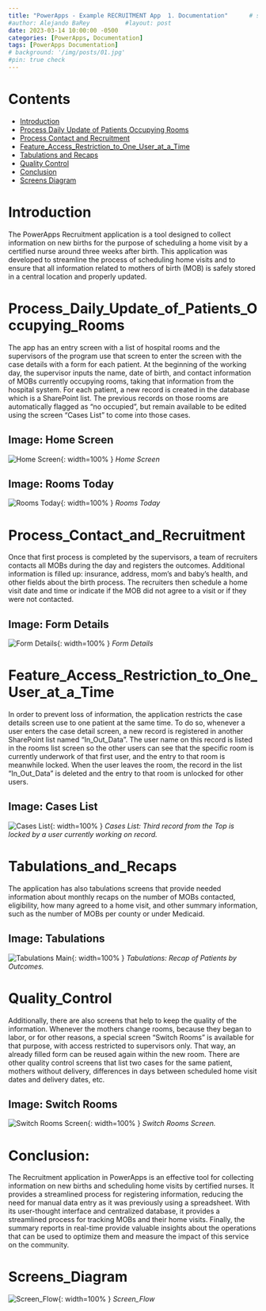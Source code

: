 ```yaml
---
title: "PowerApps - Example RECRUITMENT App  1. Documentation"      # subtitle: "Description of R Scripts for data processing."
#author: Alejando BaRey          #layout: post
date: 2023-03-14 10:00:00 -0500
categories: [PowerApps, Documentation]
tags: [PowerApps Documentation]
# background: '/img/posts/01.jpg'
#pin: true check
---
```


Contents
========

* [Introduction](#Introduction)
* [Process Daily Update of Patients Occupying Rooms](#process_Daily_Update_of_Patients_Occupying_Rooms)
* [Process Contact and Recruitment](#Process_Contact_and_Recruitment)
* [Feature_Access_Restriction_to_One_User_at_a_Time](#Feature_Access_Restriction_to_One_User_at_a_Time)
* [Tabulations and Recaps](#Tabulations_and_Recaps)
* [Quality Control](#Quality_Control)
* [Conclusion](#Conclusion)
* [Screens Diagram](#Screens_Diagram)


# Introduction

The PowerApps Recruitment application is a tool designed to collect information on new births for the purpose of scheduling a home visit by a certified nurse around three weeks after birth. This application was developed to streamline the process of scheduling home visits and to ensure that all information related to mothers of birth (MOB) is safely stored in a central location and properly updated.

# Process_Daily_Update_of_Patients_Occupying_Rooms

The app has an entry screen with a list of hospital rooms and the supervisors of the program use that screen to enter the screen with the case details with a form for each patient. At the beginning of the working day, the supervisor inputs the name, date of birth, and contact information of MOBs currently occupying rooms, taking that information from the hospital system. For each patient, a new record is created in the database which is a SharePoint list. The previous records on those rooms are automatically flagged as “no occupied”, but remain available to be edited using the screen “Cases List” to come into those cases.

## Image: Home Screen
![Home Screen](/images/PowerApp_Recruitment/HomeScreen.PNG){: width=100% }
_Home Screen_

## Image: Rooms Today
![Rooms Today](/images/PowerApp_Recruitment/Rooms_Today.PNG){: width=100% }
_Rooms Today_


# Process_Contact_and_Recruitment

Once that first process is completed by the supervisors, a team of recruiters contacts all MOBs during the day and registers the outcomes. Additional information is filled up: insurance, address, mom’s and baby’s health, and other fields about the birth process. The recruiters then schedule a home visit date and time or indicate if the MOB did not agree to a visit or if they were not contacted.

## Image: Form Details

![Form Details](/images/PowerApp_Recruitment/Form_Details.PNG){: width=100% }
_Form Details_


# Feature_Access_Restriction_to_One_User_at_a_Time

In order to prevent loss of information, the application restricts the case details screen use to one patient at the same time. To do so, whenever a user enters the case detail screen, a new record is registered in another SharePoint list named “In_Out_Data”. The user name on this record is listed in the rooms list screen so the other users can see that the specific room is currently underwork of that first user, and the entry to that room is meanwhile locked. When the user leaves the room, the record in the list “In_Out_Data” is deleted and the entry to that room is unlocked for other users.

## Image: Cases List

![Cases List](/images/PowerApp_Recruitment/CasesList.PNG){: width=100% }
_Cases List: Third record from the Top is locked by a user currently working on record._


# Tabulations_and_Recaps

The application has also tabulations screens that provide needed information about monthly recaps on the number of MOBs contacted, eligibility, how many agreed to a home visit, and other summary information, such as the number of MOBs per county or under Medicaid.

## Image: Tabulations

![Tabulations Main](/images/PowerApp_Recruitment/TabulationsMain.PNG){: width=100% }
_Tabulations: Recap of Patients by Outcomes._


# Quality_Control

Additionally, there are also screens that help to keep the quality of the information. Whenever the mothers change rooms, because they began to labor, or for other reasons, a special screen “Switch Rooms” is available for that purpose, with access restricted to supervisors only. That way, an already filled form can be reused again within the new room. There are other quality control screens that list two cases for the same patient, mothers without delivery, differences in days between scheduled home visit dates and delivery dates, etc.

## Image: Switch Rooms

![Switch Rooms Screen](/images/PowerApp_Recruitment/Switch_Room_0310.PNG){: width=100% }
_Switch Rooms Screen._


# Conclusion:

The Recruitment application in PowerApps is an effective tool for collecting information on new births and scheduling home visits by certified nurses. It provides a streamlined process for registering information, reducing the need for manual data entry as it was previously using a spreadsheet. With its user-thought interface and centralized database, it provides a streamlined process for tracking MOBs and their home visits.  Finally, the summary reports in real-time provide valuable insights about the operations that can be used to optimize them and measure the impact of this service on the community.


# Screens_Diagram

![Screen_Flow](/images/PowerApp_Recruitment/Recruitment_Screen_Flow.png){: width=100% }
_Screen_Flow_




